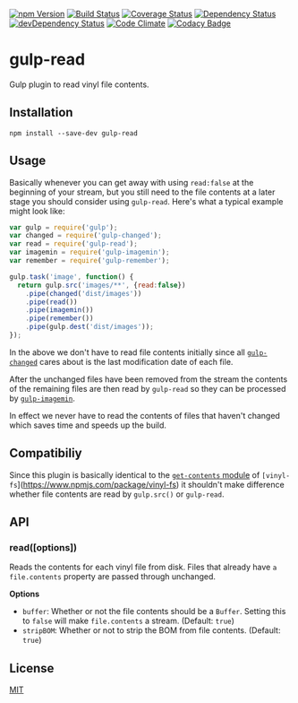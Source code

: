 [![npm Version](https://img.shields.io/npm/v/gulp-read.svg)](https://www.npmjs.com/package/gulp-read)
[![Build Status](https://travis-ci.org/svenschoenung/gulp-read.svg?branch=master)](https://travis-ci.org/svenschoenung/gulp-read)
[![Coverage Status](https://coveralls.io/repos/github/svenschoenung/gulp-read/badge.svg?branch=master)](https://coveralls.io/github/svenschoenung/gulp-read?branch=master)
[![Dependency Status](https://david-dm.org/svenschoenung/gulp-read.svg)](https://david-dm.org/svenschoenung/gulp-read)
[![devDependency Status](https://david-dm.org/svenschoenung/gulp-read/dev-status.svg)](https://david-dm.org/svenschoenung/gulp-read#info=devDependencies)
[![Code Climate](https://codeclimate.com/github/svenschoenung/gulp-read/badges/gpa.svg)](https://codeclimate.com/github/svenschoenung/gulp-read)
[![Codacy Badge](https://api.codacy.com/project/badge/grade/)](https://www.codacy.com/app/svenschoenung/gulp-read)

# gulp-read

Gulp plugin to read vinyl file contents.

## Installation

    npm install --save-dev gulp-read

## Usage

Basically whenever you can get away with using `read:false` at the beginning of your stream, but you still need to the file contents at a later stage you should consider using `gulp-read`. Here's what a typical example might look like:

```js
var gulp = require('gulp');
var changed = require('gulp-changed');
var read = require('gulp-read');
var imagemin = require('gulp-imagemin');
var remember = require('gulp-remember');

gulp.task('image', function() {
  return gulp.src('images/**', {read:false})
    .pipe(changed('dist/images'))
    .pipe(read())
    .pipe(imagemin())
    .pipe(remember())
    .pipe(gulp.dest('dist/images'));
});
```

In the above we don't have to read file contents initially since all [`gulp-changed`](https://www.npmjs.com/package/gulp-changed) cares about is the last modification date of each file.

After the unchanged files have been removed from the stream the contents of the remaining files are then read by `gulp-read` so they can be processed by [`gulp-imagemin`](https://www.npmjs.com/package/gulp-imagemin). 

In effect we never have to read the contents of files that haven't changed which saves time and speeds up the build.

## Compatibiliy

Since this plugin is basically identical to the [`get-contents` module](https://github.com/gulpjs/vinyl-fs/blob/5cf7de1df6fc47886aaa72c1737490069e50ab3b/lib/src/get-contents/index.js) of `[vinyl-fs`](https://www.npmjs.com/package/vinyl-fs) it shouldn't make difference whether file contents are read by `gulp.src()` or `gulp-read`.

## API

### read([options])

Reads the contents for each vinyl file from disk. Files that already have `a file.contents` property are passed through unchanged.

**Options**

* `buffer`: Whether or not the file contents should be a `Buffer`. Setting this to `false` will make `file.contents` a stream. (Default: `true`)
* `stripBOM`: Whether or not to strip the BOM from file contents. (Default: `true`)

## License

[MIT](LICENSE)
